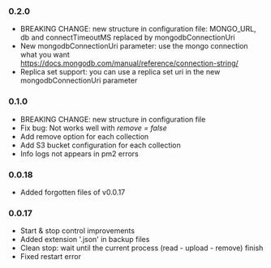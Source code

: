 ### 0.2.0
- BREAKING CHANGE: new structure in configuration file: MONGO_URL, db and connectTimeoutMS replaced by mongodbConnectionUri
- New mongodbConnectionUri parameter: use the mongo connection what you want https://docs.mongodb.com/manual/reference/connection-string/
- Replica set support: you can use a replica set uri in the new mongodbConnectionUri parameter

### 0.1.0
- BREAKING CHANGE: new structure in configuration file
- Fix bug: Not works well with *remove = false*
- Add remove option for each collection
- Add S3 bucket configuration for each collection
- Info logs not appears in pm2 errors

### 0.0.18
- Added forgotten files of v0.0.17

### 0.0.17
- Start & stop control improvements
- Added extension '.json' in backup files
- Clean stop: wait until the current process (read - upload - remove) finish
- Fixed restart error